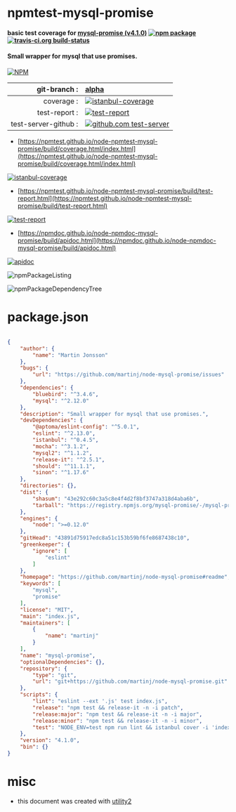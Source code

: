 # npmtest-mysql-promise

#### basic test coverage for  [mysql-promise (v4.1.0)](https://github.com/martinj/node-mysql-promise#readme)  [![npm package](https://img.shields.io/npm/v/npmtest-mysql-promise.svg?style=flat-square)](https://www.npmjs.org/package/npmtest-mysql-promise) [![travis-ci.org build-status](https://api.travis-ci.org/npmtest/node-npmtest-mysql-promise.svg)](https://travis-ci.org/npmtest/node-npmtest-mysql-promise)

#### Small wrapper for mysql that use promises.

[![NPM](https://nodei.co/npm/mysql-promise.png?downloads=true&downloadRank=true&stars=true)](https://www.npmjs.com/package/mysql-promise)

| git-branch : | [alpha](https://github.com/npmtest/node-npmtest-mysql-promise/tree/alpha)|
|--:|:--|
| coverage : | [![istanbul-coverage](https://npmtest.github.io/node-npmtest-mysql-promise/build/coverage.badge.svg)](https://npmtest.github.io/node-npmtest-mysql-promise/build/coverage.html/index.html)|
| test-report : | [![test-report](https://npmtest.github.io/node-npmtest-mysql-promise/build/test-report.badge.svg)](https://npmtest.github.io/node-npmtest-mysql-promise/build/test-report.html)|
| test-server-github : | [![github.com test-server](https://npmtest.github.io/node-npmtest-mysql-promise/GitHub-Mark-32px.png)](https://npmtest.github.io/node-npmtest-mysql-promise/build/app/index.html) | | build-artifacts : | [![build-artifacts](https://npmtest.github.io/node-npmtest-mysql-promise/glyphicons_144_folder_open.png)](https://github.com/npmtest/node-npmtest-mysql-promise/tree/gh-pages/build)|

- [https://npmtest.github.io/node-npmtest-mysql-promise/build/coverage.html/index.html](https://npmtest.github.io/node-npmtest-mysql-promise/build/coverage.html/index.html)

[![istanbul-coverage](https://npmtest.github.io/node-npmtest-mysql-promise/build/screenCapture.buildCi.browser.%252Ftmp%252Fbuild%252Fcoverage.lib.html.png)](https://npmtest.github.io/node-npmtest-mysql-promise/build/coverage.html/index.html)

- [https://npmtest.github.io/node-npmtest-mysql-promise/build/test-report.html](https://npmtest.github.io/node-npmtest-mysql-promise/build/test-report.html)

[![test-report](https://npmtest.github.io/node-npmtest-mysql-promise/build/screenCapture.buildCi.browser.%252Ftmp%252Fbuild%252Ftest-report.html.png)](https://npmtest.github.io/node-npmtest-mysql-promise/build/test-report.html)

- [https://npmdoc.github.io/node-npmdoc-mysql-promise/build/apidoc.html](https://npmdoc.github.io/node-npmdoc-mysql-promise/build/apidoc.html)

[![apidoc](https://npmdoc.github.io/node-npmdoc-mysql-promise/build/screenCapture.buildCi.browser.%252Ftmp%252Fbuild%252Fapidoc.html.png)](https://npmdoc.github.io/node-npmdoc-mysql-promise/build/apidoc.html)

![npmPackageListing](https://npmtest.github.io/node-npmtest-mysql-promise/build/screenCapture.npmPackageListing.svg)

![npmPackageDependencyTree](https://npmtest.github.io/node-npmtest-mysql-promise/build/screenCapture.npmPackageDependencyTree.svg)



# package.json

```json

{
    "author": {
        "name": "Martin Jonsson"
    },
    "bugs": {
        "url": "https://github.com/martinj/node-mysql-promise/issues"
    },
    "dependencies": {
        "bluebird": "^3.4.6",
        "mysql": "^2.12.0"
    },
    "description": "Small wrapper for mysql that use promises.",
    "devDependencies": {
        "@aptoma/eslint-config": "^5.0.1",
        "eslint": "^2.13.0",
        "istanbul": "^0.4.5",
        "mocha": "^3.1.2",
        "mysql2": "^1.1.2",
        "release-it": "^2.5.1",
        "should": "^11.1.1",
        "sinon": "^1.17.6"
    },
    "directories": {},
    "dist": {
        "shasum": "43e292c60c3a5c8e4f4d2f8bf3747a318d4aba6b",
        "tarball": "https://registry.npmjs.org/mysql-promise/-/mysql-promise-4.1.0.tgz"
    },
    "engines": {
        "node": ">=0.12.0"
    },
    "gitHead": "43891d75917edc8a51c153b59bf6fe8687438c10",
    "greenkeeper": {
        "ignore": [
            "eslint"
        ]
    },
    "homepage": "https://github.com/martinj/node-mysql-promise#readme",
    "keywords": [
        "mysql",
        "promise"
    ],
    "license": "MIT",
    "main": "index.js",
    "maintainers": [
        {
            "name": "martinj"
        }
    ],
    "name": "mysql-promise",
    "optionalDependencies": {},
    "repository": {
        "type": "git",
        "url": "git+https://github.com/martinj/node-mysql-promise.git"
    },
    "scripts": {
        "lint": "eslint --ext '.js' test index.js",
        "release": "npm test && release-it -n -i patch",
        "release:major": "npm test && release-it -n -i major",
        "release:minor": "npm test && release-it -n -i minor",
        "test": "NODE_ENV=test npm run lint && istanbul cover -i 'index.js' _mocha -- -u exports -R spec 'test/**/*.test.js'"
    },
    "version": "4.1.0",
    "bin": {}
}
```



# misc
- this document was created with [utility2](https://github.com/kaizhu256/node-utility2)
